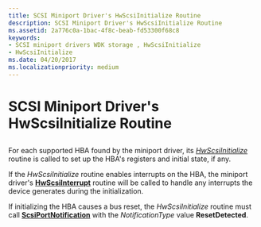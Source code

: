 ```yaml
---
title: SCSI Miniport Driver's HwScsiInitialize Routine
description: SCSI Miniport Driver's HwScsiInitialize Routine
ms.assetid: 2a776c0a-1bac-4f8c-beab-fd53300f68c8
keywords:
- SCSI miniport drivers WDK storage , HwScsiInitialize
- HwScsiInitialize
ms.date: 04/20/2017
ms.localizationpriority: medium
---
```


# SCSI Miniport Driver's HwScsiInitialize Routine


## <span id="ddk_scsi_miniport_drivers_hwscsiinitialize_routine_kg"></span><span id="DDK_SCSI_MINIPORT_DRIVERS_HWSCSIINITIALIZE_ROUTINE_KG"></span>


For each supported HBA found by the miniport driver, its [*HwScsiInitialize*](/previous-versions/windows/hardware/drivers/ff557302(v=vs.85)) routine is called to set up the HBA's registers and initial state, if any.

If the *HwScsiInitialize* routine enables interrupts on the HBA, the miniport driver's [**HwScsiInterrupt**](/previous-versions/windows/hardware/drivers/ff557312(v=vs.85)) routine will be called to handle any interrupts the device generates during the initialization.

If initializing the HBA causes a bus reset, the *HwScsiInitialize* routine must call [**ScsiPortNotification**](/windows-hardware/drivers/ddi/srb/nf-srb-scsiportnotification) with the *NotificationType* value **ResetDetected**.

 


